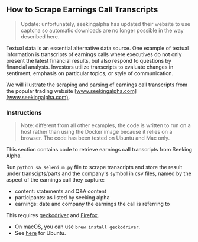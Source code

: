 ## How to Scrape Earnings Call Transcripts

> Update: unfortunately, seekingalpha has updated their website to use captcha so automatic downloads are no longer possible in the way described here.

Textual data is an essential alternative data source. One example of textual information is transcripts of earnings calls where executives do not only present the latest financial results, but also respond to questions by financial analysts. Investors utilize transcripts to evaluate changes in sentiment, emphasis on particular topics, or style of communication.

We will illustrate the scraping and parsing of earnings call transcripts from the popular trading website [www.seekingalpha.com](www.seekingalpha.com).

### Instructions

> Note: different from all other examples, the code is written to run on a host rather than using the Docker image because it relies on a browser. The code has been tested on Ubuntu and Mac only. 

This section contains code to retrieve earnings call transcripts from Seeking Alpha.

Run `python sa_selenium.py` file to scrape transcripts and store the result under transcipts/parts and the company's symbol in csv files, named by the aspect of the earnings call they capture:
- content: statements and Q&A content
- participants: as listed by seeking alpha
- earnings: date and company the earnings the call is referring to

This requires [geckodriver](https://github.com/mozilla/geckodriver/releases) and [Firefox](https://www.mozilla.org/en-US/firefox/new/). 

- On macOS, you can use ```brew install geckodriver```.
- See [here](https://askubuntu.com/questions/870530/how-to-install-geckodriver-in-ubuntu) for Ubuntu.






